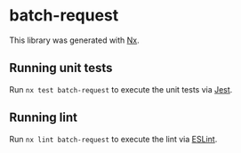 # batch-request

This library was generated with [Nx](https://nx.dev).

## Running unit tests

Run `nx test batch-request` to execute the unit tests via [Jest](https://jestjs.io).

## Running lint

Run `nx lint batch-request` to execute the lint via [ESLint](https://eslint.org/).
